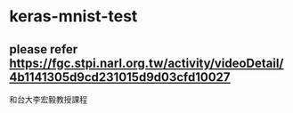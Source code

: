 # keras-mnist-test
## please refer https://fgc.stpi.narl.org.tw/activity/videoDetail/4b1141305d9cd231015d9d03cfd10027
和台大李宏毅教授課程
